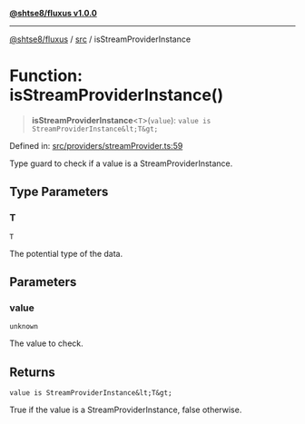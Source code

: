 [**@shtse8/fluxus v1.0.0**](../../README.md)

***

[@shtse8/fluxus](../../README.md) / [src](../README.md) / isStreamProviderInstance

# Function: isStreamProviderInstance()

> **isStreamProviderInstance**\<`T`\>(`value`): `value is StreamProviderInstance&lt;T&gt;`

Defined in: [src/providers/streamProvider.ts:59](https://github.com/shtse8/fluxus/blob/213c71c5e98d0245d85ae1e863504b6b01882dfb/src/providers/streamProvider.ts#L59)

Type guard to check if a value is a StreamProviderInstance.

## Type Parameters

### T

`T`

The potential type of the data.

## Parameters

### value

`unknown`

The value to check.

## Returns

`value is StreamProviderInstance&lt;T&gt;`

True if the value is a StreamProviderInstance, false otherwise.
